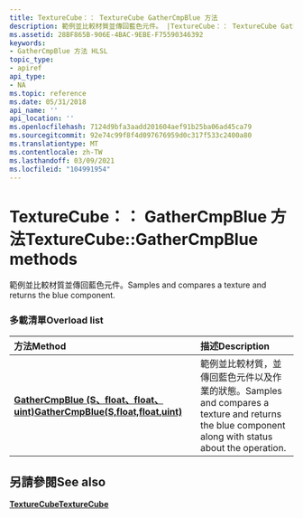 ```yaml
---
title: TextureCube：： TextureCube GatherCmpBlue 方法
description: 範例並比較材質並傳回藍色元件。 |TextureCube：： TextureCube GatherCmpBlue 方法
ms.assetid: 28BF865B-906E-4BAC-9EBE-F75590346392
keywords:
- GatherCmpBlue 方法 HLSL
topic_type:
- apiref
api_type:
- NA
ms.topic: reference
ms.date: 05/31/2018
api_name: ''
api_location: ''
ms.openlocfilehash: 7124d9bfa3aadd201604aef91b25ba06ad45ca79
ms.sourcegitcommit: 92e74c99f8f4d097676959d0c317f533c2400a80
ms.translationtype: MT
ms.contentlocale: zh-TW
ms.lasthandoff: 03/09/2021
ms.locfileid: "104991954"
---
```

# <a name="texturecubegathercmpblue-methods"></a><span data-ttu-id="f2653-105">TextureCube：： GatherCmpBlue 方法</span><span class="sxs-lookup"><span data-stu-id="f2653-105">TextureCube::GatherCmpBlue methods</span></span>

<span data-ttu-id="f2653-106">範例並比較材質並傳回藍色元件。</span><span class="sxs-lookup"><span data-stu-id="f2653-106">Samples and compares a texture and returns the blue component.</span></span>

### <a name="overload-list"></a><span data-ttu-id="f2653-107">多載清單</span><span class="sxs-lookup"><span data-stu-id="f2653-107">Overload list</span></span>



| <span data-ttu-id="f2653-108">方法</span><span class="sxs-lookup"><span data-stu-id="f2653-108">Method</span></span>                                                                               | <span data-ttu-id="f2653-109">描述</span><span class="sxs-lookup"><span data-stu-id="f2653-109">Description</span></span>                                                                                                     |
|:-------------------------------------------------------------------------------------|:----------------------------------------------------------------------------------------------------------------|
| [<span data-ttu-id="f2653-110">**GatherCmpBlue (S、float、float、uint)**</span><span class="sxs-lookup"><span data-stu-id="f2653-110">**GatherCmpBlue(S,float,float,uint)**</span></span>](tcube-gathercmpblue-s-float-float-uint-.md) | <span data-ttu-id="f2653-111">範例並比較材質，並傳回藍色元件以及作業的狀態。</span><span class="sxs-lookup"><span data-stu-id="f2653-111">Samples and compares a texture and returns the blue component along with status about the operation.</span></span><br/> |



## <a name="see-also"></a><span data-ttu-id="f2653-112">另請參閱</span><span class="sxs-lookup"><span data-stu-id="f2653-112">See also</span></span>

<dl> <dt>

[<span data-ttu-id="f2653-113">**TextureCube**</span><span class="sxs-lookup"><span data-stu-id="f2653-113">**TextureCube**</span></span>](texturecube.md)
</dt> </dl>

 

 





